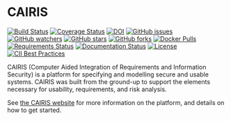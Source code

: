 # CAIRIS 

[![Build Status](https://secure.travis-ci.org/cairis-platform/cairis.png?branch=master)](http://travis-ci.org/cairis-platform/cairis)
[![Coverage Status](https://coveralls.io/repos/github/cairis-platform/cairis/badge.svg?branch=master)](https://coveralls.io/github/cairis-platform/cairis?branch=master)
[![DOI](https://zenodo.org/badge/3790944.svg)](https://zenodo.org/badge/latestdoi/3790944)
[![GitHub issues](https://img.shields.io/github/issues/cairis-platform/cairis.svg?style=flat-square)](https://github.com/cairis-platform/cairis/issues?utf8=✓&q=is%3Aissue+is%3Aopen)
[![GitHub watchers](https://img.shields.io/github/watchers/cairis-platform/cairis.svg?style=flat-square)](https://github.com/cairis-platform/cairis/watchers)
[![GitHub stars](https://img.shields.io/github/stars/cairis-platform/cairis.svg?style=flat-square)](https://github.com/cairis-platform/cairis/stargazers)
[![GitHub forks](https://img.shields.io/github/forks/cairis-platform/cairis.svg?style=flat-square)](https://github.com/cairis-platform/cairis/network)
[![Docker Pulls](https://img.shields.io/docker/pulls/shamalfaily/cairis.svg?style=flat-square)](https://hub.docker.com/r/shamalfaily/cairis/)
[![Requirements Status](https://requires.io/github/cairis-platform/cairis/requirements.svg?branch=master)](https://requires.io/github/cairis-platform/cairis/requirements/?branch=master)
[![Documentation Status](https://readthedocs.org/projects/cairis/badge/?version=latest)](http://cairis.readthedocs.io/en/latest/?badge=latest)
[![License](https://img.shields.io/github/license/cairis-platform/cairis.svg)](https://github.com/cairis-platform/cairis/blob/master/LICENSE)
[![CII Best Practices](https://bestpractices.coreinfrastructure.org/projects/1411/badge)](https://bestpractices.coreinfrastructure.org/projects/1411)

CAIRIS (Computer Aided Integration of Requirements and Information Security) is a platform for specifying and modelling secure and usable systems. CAIRIS was built from the ground-up to support the elements necessary for usability, requirements, and risk analysis. 

See [the CAIRIS website](https://cairis.org) for more information on the platform, and details on how to get started. 
